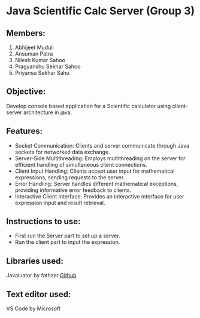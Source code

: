 # Java Scientific Calc Server (Group 3)

## Members: 
1. Abhijeet Muduli
2. Ansuman Patra
3. Nilesh Kumar Sahoo
4. Pragyanshu Sekhar Sahoo
5. Priyansu Sekhar Sahu

## Objective:
Develop console based application for a Scientific calculator using client-server architecture in java.

## Features:
- Socket Communication: Clients and server communicate through Java sockets for networked data exchange.
- Server-Side Multithreading: Employs multithreading on the server for efficient handling of simultaneous client connections.
- Client Input Handling: Clients accept user input for mathematical expressions, sending requests to the server.
- Error Handling: Server handles different mathematical exceptions, providing informative error feedback to clients.
- Interactive Client Interface: Provides an interactive interface for user expression input and result retrieval.

## Instructions to use:
- First run the Server part to set up a server.
- Run the client part to input the expression.

## Libraries used:
Javaluator by fathzer [Github](https://github.com/fathzer/javaluator)

## Text editor used:
VS Code by Microsoft
